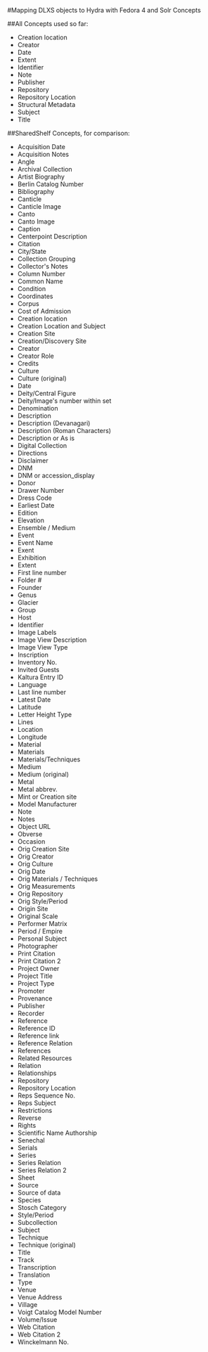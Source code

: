 #Mapping DLXS objects to Hydra with Fedora 4 and Solr Concepts

##All Concepts used so far:

- Creation location
- Creator
- Date
- Extent
- Identifier
- Note
- Publisher
- Repository
- Repository Location
- Structural Metadata
- Subject
- Title

##SharedShelf Concepts, for comparison:

- Acquisition Date
- Acquisition Notes
- Angle
- Archival Collection
- Artist Biography
- Berlin Catalog Number
- Bibliography
- Canticle
- Canticle Image
- Canto
- Canto Image
- Caption
- Centerpoint Description
- Citation
- City/State
- Collection Grouping
- Collector's Notes
- Column Number
- Common Name
- Condition
- Coordinates
- Corpus
- Cost of Admission
- Creation location
- Creation Location and Subject
- Creation Site
- Creation/Discovery Site
- Creator
- Creator Role
- Credits
- Culture
- Culture (original)
- Date
- Deity/Central Figure
- Deity/Image's number within set
- Denomination
- Description
- Description (Devanagari)
- Description (Roman Characters)
- Description or As is
- Digital Collection
- Directions
- Disclaimer
- DNM
- DNM or accession_display
- Donor
- Drawer Number
- Dress Code
- Earliest Date
- Edition
- Elevation
- Ensemble / Medium
- Event
- Event Name
- Exent
- Exhibition
- Extent
- First line number
- Folder #
- Founder
- Genus
- Glacier
- Group
- Host
- Identifier
- Image Labels
- Image View Description
- Image View Type
- Inscription
- Inventory No.
- Invited Guests
- Kaltura Entry ID
- Language
- Last line number
- Latest Date
- Latitude
- Letter Height Type
- Lines
- Location
- Longitude
- Material
- Materials
- Materials/Techniques
- Medium
- Medium (original)
- Metal
- Metal abbrev.
- Mint or Creation site
- Model Manufacturer
- Note
- Notes
- Object URL
- Obverse
- Occasion
- Orig Creation Site
- Orig Creator
- Orig Culture
- Orig Date
- Orig Materials / Techniques
- Orig Measurements
- Orig Repository
- Orig Style/Period
- Origin Site
- Original Scale
- Performer Matrix
- Period / Empire
- Personal Subject
- Photographer
- Print Citation
- Print Citation 2
- Project Owner
- Project Title
- Project Type
- Promoter
- Provenance
- Publisher
- Recorder
- Reference
- Reference ID
- Reference link
- Reference Relation
- References
- Related Resources
- Relation
- Relationships
- Repository
- Repository Location
- Reps Sequence No.
- Reps Subject
- Restrictions
- Reverse
- Rights
- Scientific Name Authorship
- Senechal
- Serials
- Series
- Series Relation
- Series Relation 2
- Sheet
- Source
- Source of data
- Species
- Stosch Category
- Style/Period
- Subcollection
- Subject
- Technique
- Technique (original)
- Title
- Track
- Transcription
- Translation
- Type
- Venue
- Venue Address
- Village
- Voigt Catalog Model Number
- Volume/Issue
- Web Citation
- Web Citation 2
- Winckelmann No.

